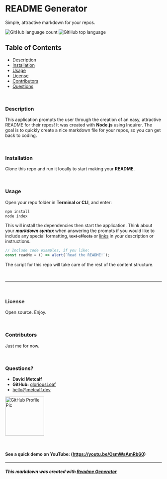 
# README Generator
Simple, attractive markdown for your repos.

![GitHub language count](https://img.shields.io/github/languages/count/gloriousLoaf/Readme-Generator)
![GitHub top language](https://img.shields.io/github/languages/top/gloriousLoaf/Readme-Generator)

## Table of Contents
* [Description](#-description)
* [Installation](#-installation)
* [Usage](#-usage)
* [License](#-license)
* [Contributors](#-contributors)
* [Questions](#-questions)
<p>&nbsp;</p>

### Description
This application prompts the user through the creation of an easy, attractive README for their repos! It was created with **Node.js** using Inquirer. The goal is to quickly create a nice markdown file for your repos, so you can get back to coding.
<p>&nbsp;</p>

### Installation
Clone this repo and run it locally to start making your **README**.
<p>&nbsp;</p>

### Usage
Open your repo folder in **Terminal or CLI**, and enter:
```bash
npm install
node index
```
This will install the dependencies then start the application. Think about your ***markdown syntax*** when answering the prompts if you would like to include any special formatting, ~~text effects~~ or [links](https://guides.github.com/features/mastering-markdown/) in your description or instructions.
```javascript
// Include code examples, if you like:
const readMe = () => alert(`Read the README!`);
```
The script for this repo will take care of the rest of the content structure.
<p>&nbsp;</p>

---
<p>&nbsp;</p>

### License
Open source. Enjoy.
<p>&nbsp;</p>

### Contributors
Just me for now.
<p>&nbsp;</p>

### Questions?
  * **David Metcalf**  
  * **GitHub:** [gloriousLoaf](https://github.com/gloriousLoaf)
  * <hello@metcalf.dev>

<img src="https://github.com/gloriousLoaf.png" alt="GitHub Profile Pic" width="125" height="125">
<p>&nbsp;</p>

#### See a quick demo on YouTube: (https://youtu.be/OsmWsAmRb60)
---

##### This markdown was created with [Readme Generator](https://github.com/gloriousLoaf/Readme-Generator)
